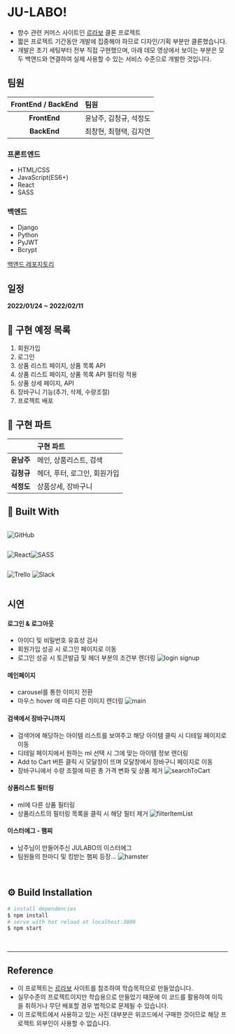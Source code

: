 # JU-LABO!

- 향수 관련 커머스 사이트인 [르라보](https://www.lelabofragrances.com/th-matcha-26.html) 클론 프로젝트
- 짧은 프로젝트 기간동안 개발에 집중해야 하므로 디자인/기획 부분만 클론했습니다.
- 개발은 초기 세팅부터 전부 직접 구현했으며, 아래 데모 영상에서 보이는 부분은 모두 백앤드와 연결하여 실제 사용할 수 있는 서비스 수준으로 개발한 것입니다.

## 팀원

| FrontEnd / BackEnd | 팀원                   |
| :----------------: | :--------------------- |
|  <b>FrontEnd</b>   | 윤남주, 김청규, 석정도 |
|   <b>BackEnd</b>   | 최창현, 최형택, 김지연 |

### 프론트엔드

- HTML/CSS
- JavaScript(ES6+)
- React
- SASS

### 백엔드

- Django
- Python
- PyJWT
- Bcrypt

[백엔드 레포지토리](https://github.com/wecode-bootcamp-korea/29-1st-JU-LABO-backend)

## 일정

<b>2022/01/24 ~ 2022/02/11</b>

## 🚩 구현 예정 목록

1. 회원가입
2. 로그인
3. 상품 리스트 페이지, 상품 목록 API
4. 상품 리스트 페이지, 상품 목록 API 필터링 적용
5. 상품 상세 페이지, API
6. 장바구니 기능(추가, 삭제, 수량조절)
7. 프로젝트 배포

## 📌 구현 파트

|               | 구현 파트                    |
| :-----------: | :--------------------------- |
| <b>윤남주</b> | 메인, 상품리스트, 검색       |
| <b>김청규</b> | 헤더, 푸터, 로그인, 회원가입 |
| <b>석정도</b> | 상품상세, 장바구니           |

## 🔧 Built With

<div style="display: flex">

![GitHub](https://img.shields.io/badge/github-%23121011.svg?style=for-the-badge&logo=github&logoColor=white)

</div>

<div style="display: flex">

![React](https://img.shields.io/badge/react-%2320232a.svg?style=for-the-badge&logo=react&logoColor=%2361DAFB)

![SASS](https://img.shields.io/badge/SASS-hotpink.svg?style=for-the-badge&logo=SASS&logoColor=white)

</div>

<div style="display: flex">

![Trello](https://img.shields.io/badge/Trello-%23026AA7.svg?style=for-the-badge&logo=Trello&logoColor=white)
![Slack](https://img.shields.io/badge/Slack-4A154B?style=for-the-badge&logo=slack&logoColor=white)

</div>

## 시연

#### 로그인 & 로그아웃

- 아이디 및 비밀번호 유효성 검사
- 회원가입 성공 시 로그인 페이지로 이동
- 로그인 성공 시 토큰발급 및 헤더 부분의 조건부 렌더링
  ![login signup](https://user-images.githubusercontent.com/39605922/153719668-819c4830-6681-4a37-94c2-aad548109c84.gif)

#### 메인페이지

- carousel를 통한 이미지 전환
- 마우스 hover 에 따른 다른 이미지 렌더링
  ![main](https://user-images.githubusercontent.com/39605922/153719735-7bd16587-c4ce-4a35-9b92-b5f19be003c8.gif)

#### 검색에서 장바구니까지

- 검색어에 해당하는 아이템 리스트를 보여주고 해당 아이템 클릭 시 디테일 페이지로 이동
- 디테일 페이지에서 원하는 ml 선택 시 그에 맞는 아이템 정보 렌더링
- Add to Cart 버튼 클릭 시 모달창이 뜨며 모달창에서 장바구니 페이지로 이동
- 장바구니에서 수량 조절에 따른 총 가격 변화 및 상품 제거
  ![searchToCart](https://user-images.githubusercontent.com/39605922/153719784-94c8bcf0-a290-4fa1-bb02-ff6233a39d14.gif)

#### 상품리스트 필터링

- ml에 다른 상품 필터링
- 상품리스트의 필터링 목록을 클릭 시 해당 필터 제거
  ![filterItemList](https://user-images.githubusercontent.com/39605922/153719820-3ccb57bf-f85c-4784-9d4c-17a1fd2164c3.gif)

#### 이스터에그 - 햄찌

- 남주님이 만들어주신 JULABO의 이스터에그
- 팀원들의 한마디 및 킹받는 햄찌 등장...
  ![hamster](https://user-images.githubusercontent.com/39605922/153719870-849ee490-5646-46ec-adf2-1847d42fc896.gif)

<br>

## ⚙ Build Installation

```bash
# install dependencies
$ npm install
# serve with hot reload at localhost:3000
$ npm start
```

<br>

---

## Reference

- 이 프로젝트는 [르라보](https://www.lelabofragrances.com/th-matcha-26.html) 사이트를 참조하여 학습목적으로 만들었습니다.
- 실무수준의 프로젝트이지만 학습용으로 만들었기 때문에 이 코드를 활용하여 이득을 취하거나 무단 배포할 경우 법적으로 문제될 수 있습니다.
- 이 프로젝트에서 사용하고 있는 사진 대부분은 위코드에서 구매한 것이므로 해당 프로젝트 외부인이 사용할 수 없습니다.

